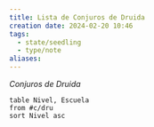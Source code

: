 ```yaml
---
title: Lista de Conjuros de Druida
creation date: 2024-02-20 10:46
tags:
  - state/seedling
  - type/note
aliases:
---
```

*Conjuros de Druida*

```dataview
table Nivel, Escuela
from #c/dru 
sort Nivel asc
```

